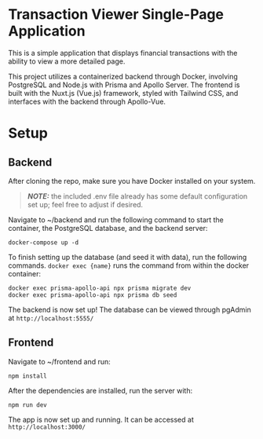 # Transaction  Viewer Single-Page Application

This is a simple application that displays financial transactions with the ability to view a more detailed page.  

This project utilizes a containerized backend through Docker, involving PostgreSQL and Node.js with Prisma and Apollo Server. The frontend is built with the Nuxt.js (Vue.js) framework, styled with Tailwind CSS, and interfaces with the backend through Apollo-Vue. 


# Setup

## Backend
After cloning the repo, make sure you have Docker installed on your system.  
> **_NOTE:_** the included .env file already has some default configuration set up; feel free to adjust if desired.

Navigate to ~/backend and run the following command to start the container, the PostgreSQL database, and the backend server:  

`docker-compose up -d`  

To finish setting up the database (and seed it with data), run the following commands. `docker exec {name}` runs the command from within the docker container:  

`docker exec prisma-apollo-api npx prisma migrate dev`  
`docker exec prisma-apollo-api npx prisma db seed`  

The backend is now set up! The database can be viewed through pgAdmin at `http://localhost:5555/`  

## Frontend
Navigate to ~/frontend and run:  

`npm install`  

After the dependencies are installed, run the server with:  

`npm run dev`  

The app is now set up and running. It can be accessed at `http://localhost:3000/`
